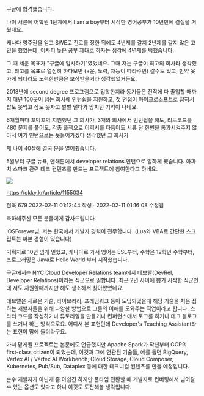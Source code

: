 구글에 합격했습니다.

나이 서른에 어학원 1단계에서 I am a boy부터 시작한 영어공부가 10년만에 결실을 거뒀네요.

캐나다 영주권을 얻고 SWE로 진로를 정한 뒤에도 4년제를 갈지 2년제를 갈지 많은 고민을 했었는데, 어차피 늦은 공부 제대로 하자는 생각에 4년제를 택했습니다.

그 때 세운 목표가 "구글에 입사하기"였었네요. 그때 저는 구글이 최고의 회사라 생각했고, 최고를 목표로 열심히 하다보면 (+운, 노력, 재능이 따라주면) 갈수도 있고, 만약 못 가게 되더라도 노력한만큼은 보상받을거라 생각했었거든요.

2018년에 second degree 프로그램으로 입학한지라 동기들은 진작에 다 졸업할 때까지 매년 100곳이 넘는 회사에 인턴쉽을 지원하고, 첫 면접이 마이크로소프트로 잡혀서 밥도 못먹고 잠도 못자고 벌벌 떨다가 망치던 기억이 나네요.

6개월마다 꼬박꼬박 지원했던 그 회사가, 3개의 회사에서 인턴쉽을 해도, 리트코드를 480 문제를 풀어도, 각종 플젝으로 이력서를 다듬어도 서류 단 한번을 통과시켜주지 않아서 여기 인턴으로는 못들어가겠다 생각했던 그 회사가

제 나이 40살에 결국 문을 열어줬습니다.

5월부터 구글 뉴욕, 맨해튼에서 developer relations 인턴으로 일하게 됐습니다. 아파치 스파크 관련 테크 컨텐츠를 만드는 프로젝트에 참여한다고 하네요.

<img src="https://file.okky.kr/images/1644320651319.png">

https://okky.kr/article/1155034


현욱  679
2022-02-11 01:12:44 작성 ∙ 2022-02-11 01:16:08 수정됨

축하해주신 모든 분들에게 감사드립니다.

iOSForever님, 저는 한국에서 개발자 경력이 전무합니다. (Lua와 VBA로 간단한 스크립트는 짜본 경험이 있습니다)

기획자로 10년 넘게 일했고, 캐나다로 가서 영어는 ESL부터, 수학은 12학년 수학부터, 프로그래밍은 Java로 Hello World!부터 시작했습니다. 

구글에서는 NYC Cloud Developer Relations team에서 데브렐(DevRel, Developer Relations)이라는 직군으로 일합니다. 최근 2년 사이에 뽑기 시작한 직군인데 저도 지원할때까지만 해도 생소해서 찾아봤었네요.

데브렐은 새로운 기술, 라이브러리, 프레임워크 등이 도입되었을때 해당 기술을 처음 접하는 개발자들을 위해 다양한 방법으로 그들의 이해를 도와주는 직업이라고 합니다. 스타터 코드를 작성하거나 튜토리얼을 만들거나 컨퍼런스에서 토크를 하거나 테크 블로그를 쓰거나 하는 방식으로요. 어디서 본 표현인데 Developer's Teaching Assistant라는 표현이 맘에 들더라구요.

가서 맡게될 프로젝트는 본문에도 언급했지만 Apache Spark가 작년부터 GCP의 first-class citizen이 되었는데, 이것과 그에 연관된 기술들, 예를 들면 BigQuery, Vertex AI / Vertex AI Workbench, Cloud Storage, Cloud Composer, Kubernetes, Pub/Sub, Dataplex 등에 대한 테크니컬 컨텐츠를 만들 예정입니다.

순수 개발자가 아닌게 좀 아쉽긴 하지만 풀타임 전환할 때 개발자로 컨버팅해서 넘어갈 수 있는 옵션도 있다고 하니 이것도 도전해볼 생각입니다.


